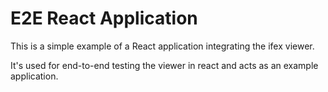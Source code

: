 # E2E React Application

This is a simple example of a React application integrating the ifex viewer.

It's used for end-to-end testing the viewer in react and acts as an example application.
